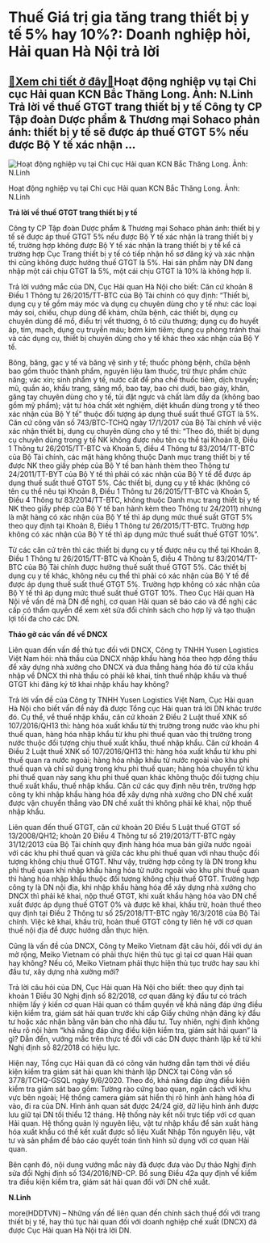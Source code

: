 Thuế Giá trị gia tăng trang thiết bị y tế 5% hay 10%?: Doanh nghiệp hỏi, Hải quan Hà Nội trả lời
================================================================================================

[:gift:Xem chi tiết ở đây:gift:](https://hddtvn.com/thue-gia-tri-gia-tang-trang-thiet-bi-y-te-5-hay-10-doanh-nghiep-hoi-hai-quan-ha-noi-tra-loi/)Hoạt động nghiệp vụ tại Chi cục Hải quan KCN Bắc Thăng Long. Ảnh: N.Linh Trả lời về thuế GTGT trang thiết bị y tế Công ty CP Tập đoàn Dược phẩm & Thương mại Sohaco phản ánh: thiết bị y tế sẽ được áp thuế GTGT 5% nếu được Bộ Y tế xác nhận …
-----------------------------------------------------------------------------------------------------------------------------------------------------------------------------------------------------------------------------------------------





![Hoạt động nghiệp vụ tại Chi cục Hải quan KCN Bắc Thăng Long. 	Ảnh: N.Linh](https://hddtvn.com/wp-content/uploads/2021/01/2844_5-0125_IMG_0967.jpg "Hoạt động nghiệp vụ tại Chi cục Hải quan KCN Bắc Thăng Long. 	Ảnh: N.Linh")


Hoạt động nghiệp vụ tại Chi cục Hải quan KCN Bắc Thăng Long. Ảnh: N.Linh



**Trả lời về thuế GTGT trang thiết bị y tế**


Công ty CP Tập đoàn Dược phẩm & Thương mại Sohaco phản ánh: thiết bị y tế sẽ được áp thuế GTGT 5% nếu được Bộ Y tế xác nhận là trang thiết bị y tế, trường hợp không được Bộ Y tế xác nhận là trang thiết bị y tế kể cả trường hợp Cục Trang thiết bị y tế có tiếp nhận hồ sơ đăng ký và xác nhận thì cũng không được hưởng thuế GTGT là 5%. Hai sản phẩm này DN đang nhập một cái chịu GTGT là 5%, một cái chịu GTGT là 10% là không hợp lí.


Trả lời vướng mắc của DN, Cục Hải quan Hà Nội cho biết: Căn cứ khoản 8 Điều 1 Thông tư 26/2015/TT-BTC của Bộ Tài chính có quy định: “Thiết bị, dụng cụ y tế gồm máy móc và dụng cụ chuyên dùng cho y tế như: các loại máy soi, chiếu, chụp dùng để khám, chữa bệnh, các thiết bị, dụng cụ chuyên dùng để mổ, điều trị vết thương, ô tô cứu thương; dụng cụ đo huyết áp, tim, mạch, dụng cụ truyền máu; bơm kim tiêm; dụng cụ phòng tránh thai và các dụng cụ, thiết bị chuyên dùng cho y tế khác theo xác nhận của Bộ Y tế.


Bông, băng, gạc y tế và băng vệ sinh y tế; thuốc phòng bệnh, chữa bệnh bao gồm thuốc thành phẩm, nguyên liệu làm thuốc, trừ thực phẩm chức năng; vác xin; sinh phẩm y tế, nước cất để pha chế thuốc tiêm, dịch truyền; mũ, quần áo, khẩu trang, săng mổ, bao tay, bao chi dưới, bao giày, khăn, găng tay chuyên dùng cho y tế, túi đặt ngực và chất làm đầy da (không bao gồm mỹ phẩm); vật tư hóa chất xét nghiệm, diệt khuẩn dùng trong y tế theo xác nhận của Bộ Y tế” thuộc đối tượng áp dụng thuế suất thuế GTGT là 5%. Căn cứ công văn số 743/BTC-TCHQ ngày 17/1/2017 của Bộ Tài chính về việc xác nhận thiết bị, dụng cụ chuyên dùng cho y tế thì: “Theo đó, thiết bị dụng cụ chuyên dùng trong y tế NK không được nêu tên cụ thể tại Khoản 8, Điều 1 Thông tư 26/2015/TT-BTC và Khoản 5, điều 4 Thông tư 83/2014/TT-BTC của Bộ Tài chính, các mặt hàng không thuộc Danh mục trang thiết bị y tế được NK theo giấy phép của Bộ Y tế ban hành thèm theo Thông tư 24/2011/TT-BYT của Bộ Y tế thì phải có xác nhận của Bộ Y tế để được áp dụng thuế suất thuế GTGT 5%. Các thiết bị, dụng cụ y tế khác (không có tên cụ thể nêu tại Khoản 8, Điều 1 Thông tư 26/2015/TT-BTC và Khoản 5, Điều 4 Thông tư 83/2014/TT-BTC, không thuộc Danh mục trang thiết bị y tế NK theo giấy phép của Bộ Y tế ban hành kèm theo Thông tư 24/2011) nhưng là mặt hàng có xác nhận của Bộ Y tế thì áp dụng mức thuế suất GTGT 5% theo quy định tại Khoản 8, Điều 1 Thông tư 26/2015/TT-BTC. Trường hợp không có xác nhận của Bộ Y tế thì áp dụng mức thuế suất thuế GTGT 10%”.


Từ các căn cứ trên thì các thiết bị dụng cụ y tế được nêu cụ thể tại Khoản 8, Điều 1 Thông tư 26/2015/TT-BTC và Khoản 5, điều 4 Thông tư 83/2014/TT-BTC của Bộ Tài chính được hưởng thuế suất thuế GTGT 5%. Các thiết bị dụng cụ y tế khác, không nêu cụ thể thì phải có xác nhận của Bộ Y tế để được áp dụng thuế suất thuế GTGT 5%. Trường hợp không có xác nhận của Bộ Y tế thì áp dụng mức thuế suất thuế GTGT 10%. Theo Cục Hải quan Hà Nội về vấn đề mà DN đề nghị, cơ quan Hải quan sẽ báo cáo và đề nghị các cấp có thẩm quyền để xem xét sửa đổi chính sách cho hợp lý và tạo thuận lợi tối đa cho các DN.


**Tháo gỡ các vấn đề về DNCX**


Liên quan đến vấn đề thủ tục đối với DNCX, Công ty TNHH Yusen Logistics Việt Nam hỏi: nhà thầu của DNCX nhập khẩu hàng hóa theo hợp đồng thầu để xây dựng nhà xưởng cho DNCX và đưa thẳng hàng hóa đó từ cửa khẩu nhập về DNCX thì nhà thầu có phải kê khai, tính thuế nhập khẩu và thuế GTGT khi đăng ký tờ khai nhập khẩu hay không?


Trả lời vấn đề của Công ty TNHH Yusen Logistics Việt Nam, Cục Hải quan Hà Nội cho biết vấn đề này đã được Tổng cục Hải quan trả lời DN khác trước đó. Cụ thể, về thuế nhập khẩu, căn cứ khoản 2 Điều 2 Luật thuế XNK số 107/2016/QH13 thì: hàng hóa xuất khẩu từ thị trường trong nước vào khu phi thuế quan, hàng hóa nhập khẩu từ khu phi thuế quan vào thị trường trong nước thuộc đối tượng chịu thuế xuất khẩu, thuế nhập khẩu. Căn cứ khoản 4 Điều 2 Luật thuế XNK số 107/2016/QH13 thì: hàng hóa xuất khẩu từ khu phi thuế quan ra nước ngoài; hàng hóa nhập khẩu từ nước ngoài vào khu phi thuế quan và chỉ sử dụng trong khu phi thuế quan; hàng hóa chuyển từ khu phi thuế quan này sang khu phi thuế quan khác không thuộc đối tượng chịu thuế xuất khẩu, thuế nhập khẩu. Căn cứ các quy định nêu trên, trường hợp công ty khi nhập khẩu hàng hóa để xây dựng nhà xưởng cho DN chế xuất được vận chuyển thẳng vào DN chế xuất thì không phải kê khai, nộp thuế nhập khẩu.


Liên quan đến thuế GTGT, căn cứ khoản 20 Điều 5 Luật thuế GTGT số 13/2008/QH12; khoản 20 Điều 4 Thông tư số 219/2013/TT-BTC ngày 31/12/2013 của Bộ Tài chính quy định hàng hóa mua bán giữa nước ngoài với các khu phi thuế quan và giữa các khu phi thuế quan với nhau thuộc đối tượng không chịu thuế GTGT. Như vậy, trường hợp công ty là DN trong khu phi thuế quan khi nhập khẩu hàng hóa từ nước ngoài vào khu phi thuế quan thì hàng hóa nhập khẩu thuộc đối tượng không chịu thuế GTGT. Trường hợp công ty là DN nội địa, khi nhập khẩu hàng hóa để xây dựng nhà xưởng cho DNCX thì phải kê khai, nộp thuế GTGT, khi xuất khẩu hàng hóa vào DN chế xuất được áp dụng thuế GTGT 0% và được kê khai, khấu trừ, hoàn thuế theo quy định tại Điều 2 Thông tư số 25/2018/TT-BTC ngày 16/3/2018 của Bộ Tài chính. Việc kê khai, khấu trừ, hoàn thuế GTGT công ty liên hệ với cơ quan thuế nội địa để được hướng dẫn thực hiện.


Cũng là vấn đề của DNCX, Công ty Meiko Vietnam đặt câu hỏi, đối với dự án mở rộng, Meiko Vietnam có phải thực hiện thủ tục gì tại cơ quan Hải quan hay không? Nếu có, Meiko Vietnam phải thực hiện thủ tục trước hay sau khi đầu tư, xây dựng nhà xưởng mới?


Trả lời câu hỏi của DN, Cục Hải quan Hà Nội cho biết: theo quy định tại khoản 1 Điều 30 Nghị định số 82/2018, cơ quan đăng ký đầu tư có trách nhiệm lấy ý kiến cơ quan Hải quan có thẩm quyền về khả năng đáp ứng điều kiện kiểm tra, giám sát hải quan trước khi cấp Giấy chứng nhận đăng ký đầu tư hoặc xác nhận bằng văn bản cho nhà đầu tư. Tuy nhiên, nghị định không nêu rõ nội hàm “khả năng đáp ứng điều kiện kiểm tra, giám sát hải quan” là gì? Dẫn đến, vướng mắc trên thực tế đối với các DN được thành lập kể từ khi Nghị định số 82/2018 có hiệu lực.


Hiện nay, Tổng cục Hải quan đã có công văn hướng dẫn tạm thời về điều kiện kiểm tra giám sát hải quan khi thành lập DNCX tại Công văn số 3778/TCHQ-GSQL ngày 9/6/2020. Theo đó, khả năng đáp ứng điều kiện kiểm tra giám sát bao gồm: Tường rào cứng bao quan, ngăn cách với khu vực bên ngoài; Hệ thống camera giám sát hiển thị rõ hình ảnh hàng hóa đi vào, đi ra của DN. Hình ảnh quan sát được 24/24 giờ, dữ liệu hình ảnh được lưu giữ tại DN tối thiểu 12 tháng. Hệ thống này kết nối trực tiếp với cơ quan Hải quan. Hệ thống quản lý nguyên liệu, vật tư nhập khẩu để sản xuất hàng hóa xuất khẩu có thể kết xuất được số liệu Xuất Nhập Tồn nguyên liệu, vật tư và sản phẩm để báo cáo quyết toán tình hình sử dụng với cơ quan Hải quan.


Bên cạnh đó, nội dung vướng mắc này đã được đưa vào Dự thảo Nghị định sửa đổi Nghị định số 134/2016/NĐ-CP. Bổ sung Điều 42a quy định về kiểm tra điều kiện kiểm tra, giám sát hải quan đối với DN chế xuất.




**N.Linh**



more(HDDTVN) – Những vấn đề liên quan đến chính sách thuế đối với trang thiết bị y tế, hay thủ tục hải quan đối với doanh nghiệp chế xuất (DNCX) đã được Cục Hải quan Hà Nội trả lời DN.

